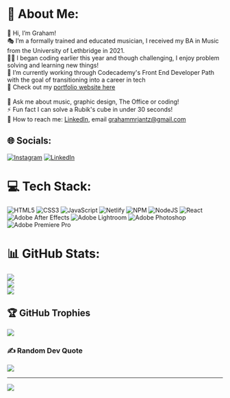 # 💫 About Me:
👋 Hi, I’m Graham!<br>🎭 I’m a formally trained and educated musician, I received my BA in Music from the University of Lethbridge in 2021.<br>👩‍💻 I began coding earlier this year and though challenging, I enjoy problem solving and learning new things!<br>🔭 I’m currently working through Codecademy's Front End Developer Path with the goal of transitioning into a career in tech<br>🔗 Check out my [portfolio website here](https://grahamjantz.com)<br><br>💬 Ask me about music, graphic design, The Office or coding!<br>⚡ Fun fact I can solve a Rubik's cube in under 30 seconds!<br>📧 How to reach me: [LinkedIn](https://www.linkedin.com/in/graham-jantz-b87921145/), email grahammrjantz@gmail.com


## 🌐 Socials:
[![Instagram](https://img.shields.io/badge/Instagram-%23E4405F.svg?logo=Instagram&logoColor=white)](https://instagram.com/grahamjantz) [![LinkedIn](https://img.shields.io/badge/LinkedIn-%230077B5.svg?logo=linkedin&logoColor=white)](https://www.linkedin.com/in/graham-jantz-b87921145/) 

# 💻 Tech Stack:
![HTML5](https://img.shields.io/badge/html5-%23E34F26.svg?style=for-the-badge&logo=html5&logoColor=white) ![CSS3](https://img.shields.io/badge/css3-%231572B6.svg?style=for-the-badge&logo=css3&logoColor=white) ![JavaScript](https://img.shields.io/badge/javascript-%23323330.svg?style=for-the-badge&logo=javascript&logoColor=%23F7DF1E) ![Netlify](https://img.shields.io/badge/netlify-%23000000.svg?style=for-the-badge&logo=netlify&logoColor=#00C7B7) ![NPM](https://img.shields.io/badge/NPM-%23000000.svg?style=for-the-badge&logo=npm&logoColor=white) ![NodeJS](https://img.shields.io/badge/node.js-6DA55F?style=for-the-badge&logo=node.js&logoColor=white) ![React](https://img.shields.io/badge/react-%2320232a.svg?style=for-the-badge&logo=react&logoColor=%2361DAFB) ![Adobe After Effects](https://img.shields.io/badge/Adobe%20After%20Effects-9999FF.svg?style=for-the-badge&logo=Adobe%20After%20Effects&logoColor=white) ![Adobe Lightroom](https://img.shields.io/badge/Adobe%20Lightroom-31A8FF.svg?style=for-the-badge&logo=Adobe%20Lightroom&logoColor=white) ![Adobe Photoshop](https://img.shields.io/badge/adobephotoshop-%2331A8FF.svg?style=for-the-badge&logo=adobephotoshop&logoColor=white) ![Adobe Premiere Pro](https://img.shields.io/badge/Adobe%20Premiere%20Pro-9999FF.svg?style=for-the-badge&logo=Adobe%20Premiere%20Pro&logoColor=white)
# 📊 GitHub Stats:
![](https://github-readme-stats.vercel.app/api?username=grahamjantz&theme=synthwave&hide_border=false&include_all_commits=false&count_private=false)<br/>
![](https://github-readme-streak-stats.herokuapp.com/?user=grahamjantz&theme=synthwave&hide_border=false)<br/>
![](https://github-readme-stats.vercel.app/api/top-langs/?username=grahamjantz&theme=synthwave&hide_border=false&include_all_commits=false&count_private=false&layout=compact)

## 🏆 GitHub Trophies
![](https://github-profile-trophy.vercel.app/?username=grahamjantz&theme=darkhub&no-frame=false&no-bg=true&margin-w=4)

### ✍️ Random Dev Quote
![](https://quotes-github-readme.vercel.app/api?type=horizontal&theme=radical)

---
[![](https://visitcount.itsvg.in/api?id=grahamjantz&icon=2&color=0)](https://visitcount.itsvg.in)

